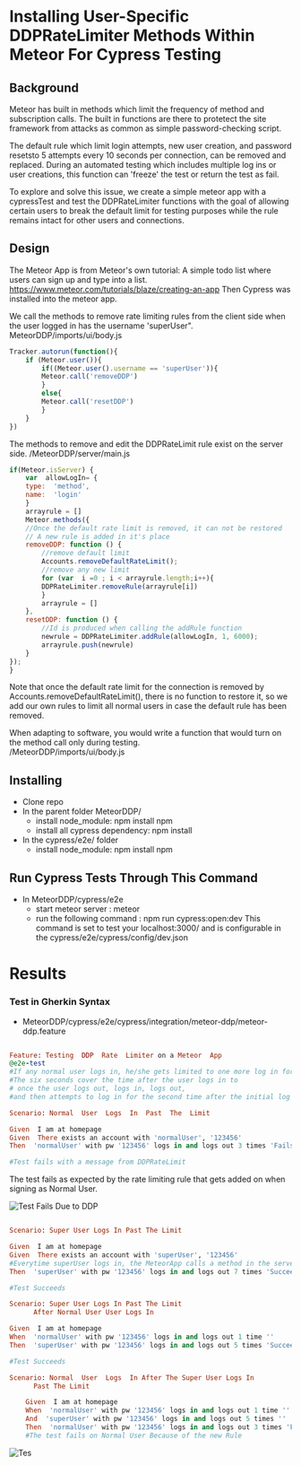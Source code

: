 ﻿
# Installing User-Specific DDPRateLimiter Methods Within Meteor For Cypress Testing

## Background

Meteor has built in methods which limit the frequency of method and subscription calls. The built in functions are there to protetect the site framework from attacks as common as simple password-checking script.

The default rule which limit login attempts, new user creation, and password resetsto 5 attempts every 10 seconds per connection, 
can be removed and replaced. During an automated testing which includes multiple log ins or user creations, this function can 'freeze' the test or return the test as fail.

To explore and solve this issue, we create a simple meteor app with a cypressTest and test the DDPRateLimiter functions with the goal of allowing certain users to break the default limit for testing purposes while the rule remains intact for other users and connections.

## Design

The Meteor App is from Meteor's own tutorial:
A simple todo list where users can sign up and type into a list.
https://www.meteor.com/tutorials/blaze/creating-an-app
Then Cypress was installed into the meteor app.

We call the methods to remove rate limiting rules from the client side when the user logged in has the username 'superUser".
MeteorDDP/imports/ui/body.js
```javascript
Tracker.autorun(function(){
	if (Meteor.user()){
		if((Meteor.user().username == 'superUser')){
		Meteor.call('removeDDP')
		}
		else{
		Meteor.call('resetDDP')
		}
	}
})
```
The methods to remove and edit the DDPRateLimit rule exist on the server side.
 /MeteorDDP/server/main.js
```javascript
if(Meteor.isServer) {
	var  allowLogIn= {
	type:  'method',
	name:  'login'
	}
	arrayrule = []
	Meteor.methods({
	//Once the default rate limit is removed, it can not be restored
	// A new rule is added in it's place
	removeDDP: function () {
		//remove default limit
		Accounts.removeDefaultRateLimit();
		//remove any new limit
		for (var  i =0 ; i < arrayrule.length;i++){
		DDPRateLimiter.removeRule(arrayrule[i])
		}
		arrayrule = []
	},
	resetDDP: function () {
		//Id is produced when calling the addRule function
		newrule = DDPRateLimiter.addRule(allowLogIn, 1, 6000);
		arrayrule.push(newrule)
	}
});
}
```
Note that once the default rate limit for the connection is removed by Accounts.removeDefaultRateLimit(), there is no function to restore it, so we add our own rules to limit all normal users in case the default rule has been removed.

When adapting to software, you would write a function that would turn on the method call only during testing.  
/MeteorDDP/imports/ui/body.js

## Installing
- Clone repo
- In the parent folder MeteorDDP/
	- install node_module: npm install npm 
	- install all cypress dependency: npm install
- In the cypress/e2e/ folder
	- install node_module: npm install npm 

## Run Cypress Tests Through This Command
- In MeteorDDP/cypress/e2e
	- start meteor server : meteor
	- run the following command : npm run cypress:open:dev
This command is set to test your localhost:3000/ and  is configurable in  the cypress/e2e/cypress/config/dev.json

# Results
### Test in Gherkin Syntax

- MeteorDDP/cypress/e2e/cypress/integration/meteor-ddp/meteor-ddp.feature

```ruby

Feature: Testing  DDP  Rate  Limiter on a Meteor  App
@e2e-test
#If any normal user logs in, he/she gets limited to one more log in for the next six seconds.
#The six seconds cover the time after the user logs in to
# once the user logs out, logs in, logs out,
#and then attempts to log in for the second time after the initial log in.

Scenario: Normal  User  Logs  In  Past  The  Limit

Given  I am at homepage
Given  There exists an account with 'normalUser', '123456'
Then  'normalUser' with pw '123456' logs in and logs out 3 times 'Fails'

#Test fails with a message from DDPRateLimit
```

The test fails as expected by the rate limiting rule that gets added on when signing as Normal User.

![Test Fails Due to DDP](https://i.ibb.co/DrgB8Cx/Screenshot-from-2020-03-30-01-38-12.png)

```ruby

Scenario: Super User Logs In Past The Limit

Given  I am at homepage
Given  There exists an account with 'superUser', '123456'
#Everytime superUser logs in, the MeteorApp calls a method in the server side to remove all login rules
Then  'superUser' with pw '123456' logs in and logs out 7 times 'Succeeds'

#Test Succeeds 
```

```ruby
Scenario: Super User Logs In Past The Limit
	  After Normal User User Logs In

Given  I am at homepage
When  'normalUser' with pw '123456' logs in and logs out 1 time ''
Then  'superUser' with pw '123456' logs in and logs out 5 times 'Succeeds'

#Test Succeeds
```
  

```ruby
Scenario: Normal  User  Logs  In After The Super User Logs In
	  Past The Limit 

	Given  I am at homepage
	When  'normalUser' with pw '123456' logs in and logs out 1 time ''
	And  'superUser' with pw '123456' logs in and logs out 5 times ''
	Then  'normalUser' with pw '123456' logs in and logs out 3 times 'Fails'
	#The test fails on Normal User Because of the new Rule
```
  

![Tes](https://i.ibb.co/jyys5Rt/Screenshot-from-2020-03-30-17-31-31.png)
